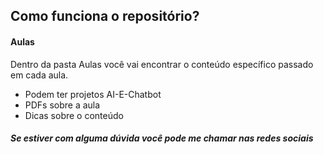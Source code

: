 ## Como funciona o repositório?

#### Aulas
Dentro da pasta Aulas você vai encontrar o conteúdo específico passado em cada aula.
* Podem ter projetos AI-E-Chatbot
* PDFs sobre a aula
* Dicas sobre o conteúdo

##### Se estiver com alguma dúvida você pode me chamar nas redes sociais